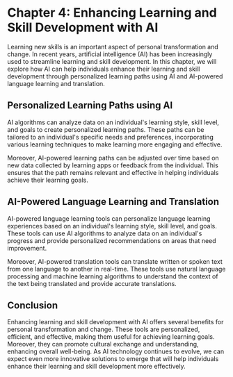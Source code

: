 Chapter 4: Enhancing Learning and Skill Development with AI
===========================================================

Learning new skills is an important aspect of personal transformation and change. In recent years, artificial intelligence (AI) has been increasingly used to streamline learning and skill development. In this chapter, we will explore how AI can help individuals enhance their learning and skill development through personalized learning paths using AI and AI-powered language learning and translation.

Personalized Learning Paths using AI
------------------------------------

AI algorithms can analyze data on an individual's learning style, skill level, and goals to create personalized learning paths. These paths can be tailored to an individual's specific needs and preferences, incorporating various learning techniques to make learning more engaging and effective.

Moreover, AI-powered learning paths can be adjusted over time based on new data collected by learning apps or feedback from the individual. This ensures that the path remains relevant and effective in helping individuals achieve their learning goals.

AI-Powered Language Learning and Translation
--------------------------------------------

AI-powered language learning tools can personalize language learning experiences based on an individual's learning style, skill level, and goals. These tools can use AI algorithms to analyze data on an individual's progress and provide personalized recommendations on areas that need improvement.

Moreover, AI-powered translation tools can translate written or spoken text from one language to another in real-time. These tools use natural language processing and machine learning algorithms to understand the context of the text being translated and provide accurate translations.

Conclusion
----------

Enhancing learning and skill development with AI offers several benefits for personal transformation and change. These tools are personalized, efficient, and effective, making them useful for achieving learning goals. Moreover, they can promote cultural exchange and understanding, enhancing overall well-being. As AI technology continues to evolve, we can expect even more innovative solutions to emerge that will help individuals enhance their learning and skill development more effectively.
